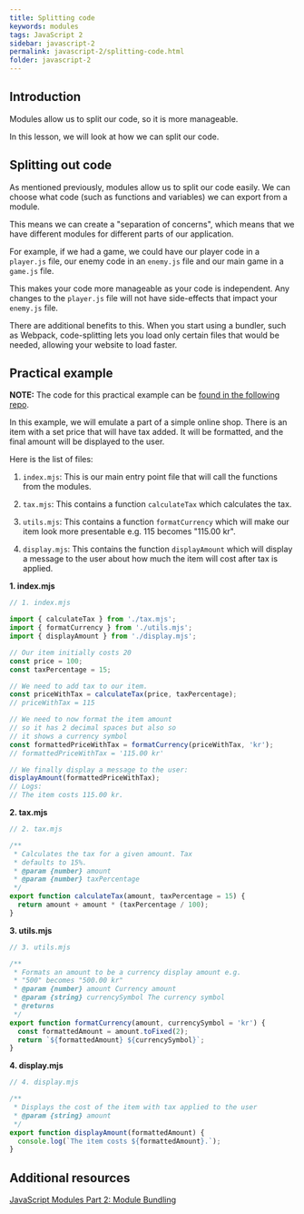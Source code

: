 ```yaml
---
title: Splitting code
keywords: modules
tags: JavaScript 2
sidebar: javascript-2
permalink: javascript-2/splitting-code.html
folder: javascript-2
---
```


## Introduction

Modules allow us to split our code, so it is more manageable.

In this lesson, we will look at how we can split our code.

## Splitting out code

As mentioned previously, modules allow us to split our code easily. We can choose what code (such as functions and variables) we can export from a module.

This means we can create a "separation of concerns", which means that we have different modules for different parts of our application.

For example, if we had a game, we could have our player code in a `player.js` file, our enemy code in an `enemy.js` file and our main game in a `game.js` file.

This makes your code more manageable as your code is independent. Any changes to the `player.js` file will not have side-effects that impact your `enemy.js` file.

There are additional benefits to this. When you start using a bundler, such as Webpack, code-splitting lets you load only certain files that would be needed, allowing your website to load faster.

## Practical example

**NOTE:** The code for this practical example can be [found in the following repo](https://github.com/NoroffFEU/es6-modules-exercises).

In this example, we will emulate a part of a simple online shop. There is an item with a set price that will have tax added. It will be formatted, and the final amount will be displayed to the user.

Here is the list of files:

1. `index.mjs`: This is our main entry point file that will call the functions from the modules.

2. `tax.mjs`: This contains a function `calculateTax` which calculates the tax.

3. `utils.mjs`: This contains a function `formatCurrency` which will make our item look more presentable e.g. 115 becomes "115.00 kr".

4. `display.mjs`: This contains the function `displayAmount` which will display a message to the user about how much the item will cost after tax is applied.

**1. index.mjs**

```js
// 1. index.mjs

import { calculateTax } from './tax.mjs';
import { formatCurrency } from './utils.mjs';
import { displayAmount } from './display.mjs';

// Our item initially costs 20
const price = 100;
const taxPercentage = 15;

// We need to add tax to our item.
const priceWithTax = calculateTax(price, taxPercentage);
// priceWithTax = 115

// We need to now format the item amount
// so it has 2 decimal spaces but also so
// it shows a currency symbol
const formattedPriceWithTax = formatCurrency(priceWithTax, 'kr');
// formattedPriceWithTax = '115.00 kr'

// We finally display a message to the user:
displayAmount(formattedPriceWithTax);
// Logs:
// The item costs 115.00 kr.
```

**2. tax.mjs**

```js
// 2. tax.mjs

/**
 * Calculates the tax for a given amount. Tax
 * defaults to 15%.
 * @param {number} amount
 * @param {number} taxPercentage
 */
export function calculateTax(amount, taxPercentage = 15) {
  return amount + amount * (taxPercentage / 100);
}
```

**3. utils.mjs**

```js
// 3. utils.mjs

/**
 * Formats an amount to be a currency display amount e.g.
 * "500" becomes "500.00 kr"
 * @param {number} amount Currency amount
 * @param {string} currencySymbol The currency symbol
 * @returns
 */
export function formatCurrency(amount, currencySymbol = 'kr') {
  const formattedAmount = amount.toFixed(2);
  return `${formattedAmount} ${currencySymbol}`;
}
```

**4. display.mjs**

```js
// 4. display.mjs

/**
 * Displays the cost of the item with tax applied to the user
 * @param {string} amount
 */
export function displayAmount(formattedAmount) {
  console.log(`The item costs ${formattedAmount}.`);
}
```

## Additional resources

[JavaScript Modules Part 2: Module Bundling](https://www.freecodecamp.org/news/javascript-modules-part-2-module-bundling-5020383cf306/)
